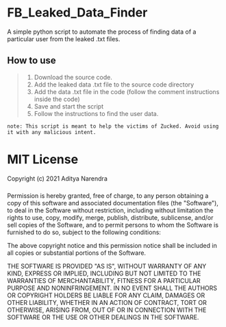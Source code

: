 # FB_Leaked_Data_Finder
A simple python script to automate the process of finding data of a particular user from the leaked .txt files. 

## How to use

> 1. Download the source code.
> 2. Add the leaked data .txt file to the source code directory
> 3. Add the data .txt file in the code (follow the comment instructions inside the code)
> 4. Save and start the script
> 5. Follow the instructions to find the user data.

` note: This script is meant to help the victims of Zucked. Avoid using it with any malicious intent. `


# MIT License

Copyright (c) 2021 Aditya Narendra
###

Permission is hereby granted, free of charge, to any person obtaining a copy
of this software and associated documentation files (the "Software"), to deal
in the Software without restriction, including without limitation the rights
to use, copy, modify, merge, publish, distribute, sublicense, and/or sell
copies of the Software, and to permit persons to whom the Software is
furnished to do so, subject to the following conditions:

The above copyright notice and this permission notice shall be included in all
copies or substantial portions of the Software.

THE SOFTWARE IS PROVIDED "AS IS", WITHOUT WARRANTY OF ANY KIND, EXPRESS OR
IMPLIED, INCLUDING BUT NOT LIMITED TO THE WARRANTIES OF MERCHANTABILITY,
FITNESS FOR A PARTICULAR PURPOSE AND NONINFRINGEMENT. IN NO EVENT SHALL THE
AUTHORS OR COPYRIGHT HOLDERS BE LIABLE FOR ANY CLAIM, DAMAGES OR OTHER
LIABILITY, WHETHER IN AN ACTION OF CONTRACT, TORT OR OTHERWISE, ARISING FROM,
OUT OF OR IN CONNECTION WITH THE SOFTWARE OR THE USE OR OTHER DEALINGS IN THE
SOFTWARE. 
